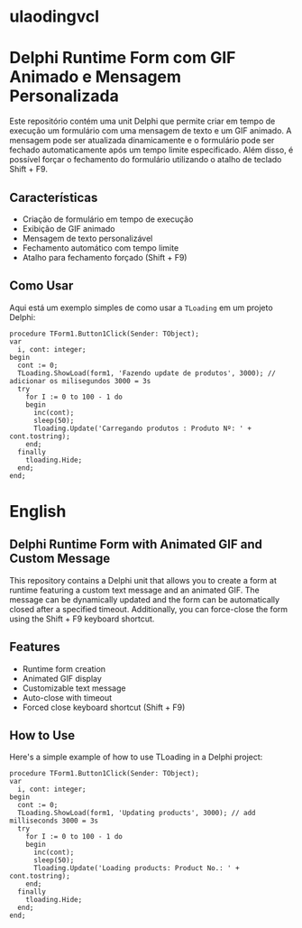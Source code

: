 # ulaodingvcl
# Delphi Runtime Form com GIF Animado e Mensagem Personalizada

Este repositório contém uma unit Delphi que permite criar em tempo de execução um formulário com uma mensagem de texto e um GIF animado. A mensagem pode ser atualizada dinamicamente e o formulário pode ser fechado automaticamente após um tempo limite especificado. Além disso, é possível forçar o fechamento do formulário utilizando o atalho de teclado Shift + F9.

## Características

- Criação de formulário em tempo de execução
- Exibição de GIF animado
- Mensagem de texto personalizável
- Fechamento automático com tempo limite
- Atalho para fechamento forçado (Shift + F9)

## Como Usar

Aqui está um exemplo simples de como usar a `TLoading` em um projeto Delphi:

```delphi
procedure TForm1.Button1Click(Sender: TObject);
var
  i, cont: integer;
begin
  cont := 0;
  TLoading.ShowLoad(form1, 'Fazendo update de produtos', 3000); // adicionar os milisegundos 3000 = 3s
  try
    for I := 0 to 100 - 1 do
    begin
      inc(cont);
      sleep(50);
      Tloading.Update('Carregando produtos : Produto Nº: ' + cont.tostring);
    end;
  finally
    tloading.Hide;
  end;
end;
```

# English
## Delphi Runtime Form with Animated GIF and Custom Message

This repository contains a Delphi unit that allows you to create a form at runtime featuring a custom text message and an animated GIF. The message can be dynamically updated and the form can be automatically closed after a specified timeout. Additionally, you can force-close the form using the Shift + F9 keyboard shortcut.

## Features
- Runtime form creation
- Animated GIF display
- Customizable text message
- Auto-close with timeout
- Forced close keyboard shortcut (Shift + F9)

## How to Use
Here's a simple example of how to use TLoading in a Delphi project:

```delphi
procedure TForm1.Button1Click(Sender: TObject);
var
  i, cont: integer;
begin
  cont := 0;
  TLoading.ShowLoad(form1, 'Updating products', 3000); // add milliseconds 3000 = 3s
  try
    for I := 0 to 100 - 1 do
    begin
      inc(cont);
      sleep(50);
      Tloading.Update('Loading products: Product No.: ' + cont.tostring);
    end;
  finally
    tloading.Hide;
  end;
end;
```
